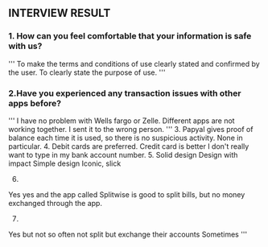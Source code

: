 ## INTERVIEW RESULT


### 1. How can you feel comfortable that your information is safe with us?
'''
To make the terms and conditions of use clearly stated and confirmed by the user.
To clearly state the purpose of use.
'''


### 2.Have you experienced any transaction issues with other apps before?
'''
I have no problem with Wells fargo or Zelle.
Different apps are not working together.
I sent it to the wrong person.
'''
3.
Papyal gives proof of balance each time it is used, so there is no suspicious activity.
None in particular.
4.
Debit cards are preferred.
Credit card is better
I don't really want to type in my bank account number.
5.
Solid design
Design with impact
Simple design
Iconic, slick

6.
Yes
yes and the app called Splitwise is good to split bills, but no money exchanged through the app.

7.
Yes but not so often
not split but exchange their accounts
Sometimes
'''
